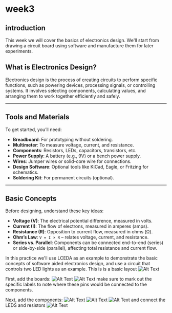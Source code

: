 # week3
## introduction
This week we will cover the basics of electronics design. We'll start from drawing a circuit board using software and manufacture them for later experiments.
## What is Electronics Design?

Electronics design is the process of creating circuits to perform specific functions, such as powering devices, processing signals, or controlling systems. It involves selecting components, calculating values, and arranging them to work together efficiently and safely.

---

## Tools and Materials

To get started, you’ll need:
- **Breadboard**: For prototyping without soldering.
- **Multimeter**: To measure voltage, current, and resistance.
- **Components**: Resistors, LEDs, capacitors, transistors, etc.
- **Power Supply**: A battery (e.g., 9V) or a bench power supply.
- **Wires**: Jumper wires or solid-core wire for connections.
- **Design Software**: Optional tools like KiCad, Eagle, or Fritzing for schematics.
- **Soldering Kit**: For permanent circuits (optional).

---

## Basic Concepts

Before designing, understand these key ideas:
- **Voltage (V)**: The electrical potential difference, measured in volts.
- **Current (I)**: The flow of electrons, measured in amperes (amps).
- **Resistance (R)**: Opposition to current flow, measured in ohms (Ω).
- **Ohm’s Law**: `V = I × R` – relates voltage, current, and resistance.
- **Series vs. Parallel**: Components can be connected end-to-end (series) or side-by-side (parallel), affecting total resistance and current flow.

In this practice we'll use LCEDA as an example to demonstrate the basic concepts of software aided electronics design, and use a circuit that controls two LED lights as an example.
This is is a basic layout
![Alt Text](https://unncfab.oss-cn-hangzhou.aliyuncs.com/img/xxn/20250320153204143.png)

First, add the boards:
![Alt Text](https://unncfab.oss-cn-hangzhou.aliyuncs.com/img/xxn/20250320153346002.png)
![Alt Text](https://unncfab.oss-cn-hangzhou.aliyuncs.com/img/xxn/20250320153234233.png)
make sure to mark out the specific labels to note where these pins would be connected to the components.

Next, add the components:
![Alt Text](https://unncfab.oss-cn-hangzhou.aliyuncs.com/img/xxn/20250320153326223.png)
![Alt Text](https://unncfab.oss-cn-hangzhou.aliyuncs.com/img/xxn/20250320153454737.png)
![Alt Text](https://unncfab.oss-cn-hangzhou.aliyuncs.com/img/xxn/20250320153414597.png)
and connect the LEDS and resistors
![Alt Text](https://unncfab.oss-cn-hangzhou.aliyuncs.com/img/xxn/20250320153440937.png)
